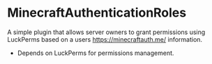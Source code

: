 # MinecraftAuthenticationRoles
A simple plugin that allows server owners to grant permissions using LuckPerms based on a users https://minecraftauth.me/ information.

- Depends on LuckPerms for permissions management. 
